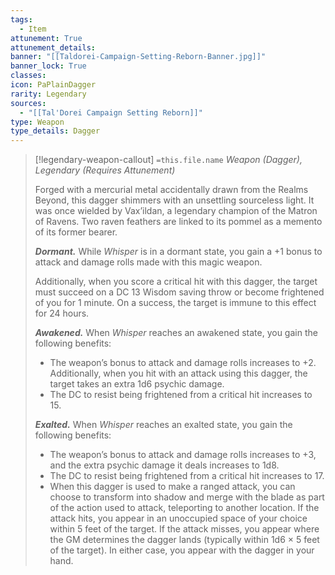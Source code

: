 ```yaml
---
tags:
  - Item
attunement: True
attunement_details: 
banner: "[[Taldorei-Campaign-Setting-Reborn-Banner.jpg]]"
banner_lock: True
classes:
icon: PaPlainDagger
rarity: Legendary
sources:
  - "[[Tal'Dorei Campaign Setting Reborn]]"
type: Weapon
type_details: Dagger
---
```

>[!legendary-weapon-callout] `=this.file.name`
>*Weapon (Dagger), Legendary (Requires Attunement)*
>
>Forged with a mercurial metal accidentally drawn from the Realms Beyond, this dagger shimmers with an unsettling sourceless light. It was once wielded by Vax’ildan, a legendary champion of the Matron of Ravens. Two raven feathers are linked to its pommel as a memento of its former bearer.
>
>***Dormant.*** While *Whisper* is in a dormant state, you gain a +1 bonus to attack and damage rolls made with this magic weapon.
>
>Additionally, when you score a critical hit with this dagger, the target must succeed on a DC 13 Wisdom saving throw or become frightened of you for 1 minute. On a success, the target is immune to this effect for 24 hours.
>
>***Awakened.*** When *Whisper* reaches an awakened state, you gain the following benefits:
>
>* The weapon’s bonus to attack and damage rolls increases to +2. Additionally, when you hit with an attack using this dagger, the target takes an extra 1d6 psychic damage.
>* The DC to resist being frightened from a critical hit increases to 15.
>
>***Exalted.*** When *Whisper* reaches an exalted state, you gain the following benefits:
>
>* The weapon’s bonus to attack and damage rolls increases to +3, and the extra psychic damage it deals increases to 1d8.
>* The DC to resist being frightened from a critical hit increases to 17.
>* When this dagger is used to make a ranged attack, you can choose to transform into shadow and merge with the blade as part of the action used to attack, teleporting to another location. If the attack hits, you appear in an unoccupied space of your choice within 5 feet of the target. If the attack misses, you appear where the GM determines the dagger lands (typically within 1d6 × 5 feet of the target). In either case, you appear with the dagger in your hand.
>
>
